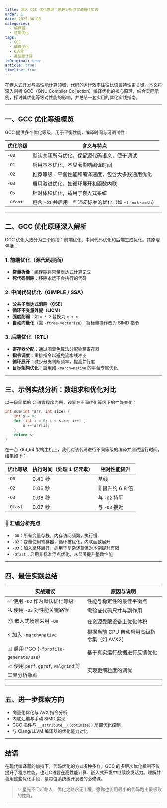```yaml
---
title: 深入 GCC 优化原理：原理分析与实战最佳实践
order: 1
date: 2025-06-08
categories:
  - 编译器
  - 性能优化
tags:
  - GCC
  - 编译优化
  - C语言
  - 高性能计算
isOriginal: true
article: true
timeline: true
---
```


在嵌入式开发与高性能计算领域，代码的运行效率往往比语言特性更关键。本文将深入剖析 GCC（GNU Compiler Collection）编译优化的核心原理，结合实际示例，探讨其优化等级对性能的影响，并总结一套实用的优化实践指南。

---

## 一、GCC 优化等级概览

GCC 提供多个优化等级，用于平衡性能、编译时间与可调试性：

| 优化等级     | 含义与特点                                  |
| -------- | -------------------------------------- |
| `-O0`    | 默认关闭所有优化，保留源代码语义，便于调试                  |
| `-O1`    | 启用基本优化，不显著影响编译时间                       |
| `-O2`    | 推荐等级：平衡性能和编译速度，包含大多数通用优化               |
| `-O3`    | 启用激进优化，如循环展开和函数内联                      |
| `-Os`    | 针对体积优化，适用于嵌入式系统                        |
| `-Ofast` | 包含 `-O3` 并启用一些违反标准的优化（如 `-ffast-math`） |

---

## 二、GCC 优化原理深入解析

GCC 优化大致分为三个阶段：前端优化、中间代码优化和后端生成优化。其原理包括：

### 1. 前端优化（源代码层面）

* **常量折叠**：编译期将常量表达式计算完成
* **死代码删除**：移除永远不会执行的代码

### 2. 中间代码优化（GIMPLE / SSA）

* **公共子表达式消除（CSE）**
* **循环不变量外提（LICM）**
* **强度削弱**：如 `x * 2` 替换为 `x + x`
* **自动向量化**（需 `-ftree-vectorize`）：将标量操作改为 SIMD 指令

### 3. 后端优化（RTL）

* **寄存器分配**：通过图着色算法分配物理寄存器
* **指令调度**：重排指令以避免流水线冲突
* **循环展开**：减少分支判断频率，提高并行度
* **目标架构优化**：启用如 `-march=native` 的平台专属优化

---

## 三、示例实战分析：数组求和优化对比

以一段简单的 C 语言程序为例，观察在不同优化等级下的性能变化：

```c
int sum(int *arr, int size) {
    int s = 0;
    for (int i = 0; i < size; i++) {
        s += arr[i];
    }
    return s;
}
```

在一台 x86\_64 架构主机上，我们对该代码进行不同等级的编译并测试运行时间，结果如下：

| 优化等级     | 执行时间（处理 1 亿元素） | 相对性能提升       |
| -------- | -------------- | ------------ |
| `-O0`    | 0.41 秒         | 基线           |
| `-O2`    | 0.06 秒         | 🚀 提升约 6.8 倍 |
| `-O3`    | 0.06 秒         | 与 `-O2` 持平   |
| `-Ofast` | 0.07 秒         | 与 `-O3` 接近   |

### 🔬 汇编分析亮点

* `-O0`：所有变量存栈，内存访问频繁，执行慢
* `-O2`：变量使用寄存器，循环被优化，内联函数展开
* `-O3`：加入循环展开，适用于复杂逻辑但对本例提升有限
* `-Ofast`：启用非标准浮点优化，未显著提升整数性能

---

## 四、最佳实践总结

| 实战建议                                      | 原因与说明                      |
| ----------------------------------------- | -------------------------- |
| ✅ 使用 `-O2` 作为默认优化等级                       | 性能与稳定性的最佳平衡点               |
| 🔍 使用 `-O3` 对性能关键路径                       | 需验证代码尺寸与副作用                |
| 📦 嵌入式场景采用 `-Os`                          | 在资源受限设备上优化体积               |
| ⚡ 加入 `-march=native`                      | 根据当前 CPU 自动启用高级指令集（如 AVX2） |
| 📊 启用 PGO (`-fprofile-generate/use`)      | 基于真实运行数据进行反馈优化             |
| 📈 使用 `perf`, `gprof`, `valgrind` 等工具分析瓶颈 | 实现更细粒度的调优                  |

---

## 五、进一步探索方向

* 向量化优化与 AVX 指令分析
* 内联汇编与手动 SIMD 实现
* GCC 插件与 `__attribute__((optimize))` 局部优化控制
* 与 Clang/LLVM 编译器的优化能力对比

---

## 结语

在现代编译器的加持下，代码优化的方式多种多样。GCC 的多层次优化机制不仅提升了程序性能，也让C语言在高性能计算、嵌入式开发中继续焕发活力。理解并善用这些优化手段，是每位系统级开发者的必修课。

> ✨ 星光不问赶路人，优化之路永无止境。愿你也能用最小的代码跑出最极致的性能。

---
